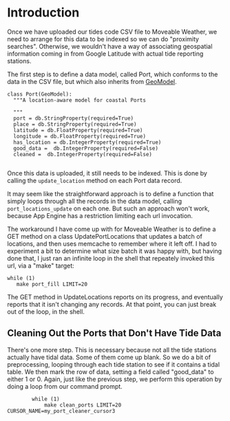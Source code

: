# Introduction #

Once we have uploaded our tides code CSV file to Moveable Weather, we need to arrange for this data to be indexed so we can do "proximity searches". Otherwise, we wouldn't have a way of associating geospatial information coming in from Google Latitude with actual tide reporting stations.

The first step is to define a data model, called Port, which conforms to the data in the CSV file, but which also inherits from [GeoModel](http://pypi.python.org/pypi/geomodel/0.2.0).

```
class Port(GeoModel):
  """A location-aware model for coastal Ports

  """
  port = db.StringProperty(required=True)
  place = db.StringProperty(required=True)
  latitude = db.FloatProperty(required=True)
  longitude = db.FloatProperty(required=True)
  has_location = db.IntegerProperty(required=True)
  good_data =  db.IntegerProperty(required=False)
  cleaned =  db.IntegerProperty(required=False)


```


Once this data is uploaded, it still needs to be indexed. This is done by calling the `update_location` method on each Port data record.

It may seem like the straightforward approach is to define a function that simply loops through all the records in the data model, calling `port_locations_update` on each one. But such an approach won't work, because App Engine has a restriction limiting each url invocation.

The workaround I have come up with for Moveable Weather is to define a GET method on a class UpdatePortLocations that updates a batch of locations, and then uses memcache to remember where it left off. I had to experiment a bit to determine what size batch it was happy with, but having done that, I just ran an infinite loop in the shell that repeately invoked this url, via a "make" target:

```
while (1)
   make port_fill LIMIT=20
```

The GET method in UpdateLocations reports on its progress, and eventually reports that it isn't changing any records. At that point, you can just break out of the loop, in the shell.

## Cleaning Out the Ports that Don't Have Tide Data ##

There's one more step. This is necessary because not all the tide stations actually have tidal data. Some of them come up blank. So we do a bit of preprocessing, looping through each tide station to see if it contains a tidal table. We then mark the row of data, setting a field called "good\_data" to either 1 or 0. Again, just like the previous step, we perform this operation by doing a loop from our command prompt.
```
        while (1)
            make clean_ports LIMIT=20 CURSOR_NAME=my_port_cleaner_cursor3
```
